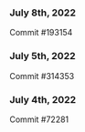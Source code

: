 ### July 8th, 2022

Commit #193154

### July 5th, 2022

Commit #314353


### July 4th, 2022

Commit #72281
